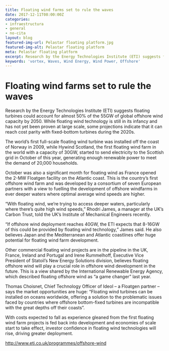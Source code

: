 ```yaml
---
title: Floating wind farms set to rule the waves
date: 2017-12-11T08:00:00Z
categories:
- infraestructura
- general
- no-cita
layout: blog
featured-img-url: Pelastar floating platform.jpg
featured-img-alt: Pelastar floating platform
meta: Pelastar floating platform
excerpt: Research by the Energy Technologies Institute (ETI) suggests floating turbines could account for almost 50% of the 55GW of global offshore wind capacity by 2050. While floating wind technology is still in its infancy and has not yet been proven at large scale, some projections indicate that it can reach cost parity with fixed-bottom turbines during the 2020s.
keywords: 'vortex, Waves, Wind Energy, Wind Power, Offshore'
---
```


# Floating wind farms set to rule the waves

Research by the Energy Technologies Institute (ETI) suggests floating turbines could account for almost 50% of the 55GW of global offshore wind capacity by 2050. While floating wind technology is still in its infancy and has not yet been proven at large scale, some projections indicate that it can reach cost parity with fixed-bottom turbines during the 2020s.

The world’s first full-scale floating wind turbine was installed off the coast of Norway in 2009, while Hywind Scotland, the first floating wind farm in the world with a capacity of 30GW, started to send electricity to the Scottish grid in October of this year, generating enough renewable power to meet the demand of 20,000 households.

October was also a significant month for floating wind as France opened the 2-MW Floatgen facility on the Atlantic coast. This is the country’s first offshore wind farm and was developed by a consortium of seven European partners with a view to fuelling the development of offshore windfarms in ever deeper waters where optimal average wind speeds are higher.

“With floating wind, we’re trying to access deeper waters, particularly where there’s quite high wind speeds,” Rhodri James, a manager at the UK’s Carbon Trust, told the UK’s Institute of Mechanical Engineers recently.

“If offshore wind deployment reaches 40GW, the ETI expects that 8-16GW of this could be provided by floating wind technology,” James said. He also believes Japan and the Mediterranean and Atlantic coastlines offer huge potential for floating wind farm development.

Other commercial floating wind projects are in the pipeline in the UK, France, Ireland and Portugal and Irene Rummelhoff, Executive Vice President of Statoil’s New Energy Solutions division, believes floating offshore wind will play a crucial role in offshore wind development in the future. This is a view shared by the International Renewable Energy Agency, which described floating offshore wind as “a game changer” last year.

Thomas Choisnet, Chief Technology Officer of Ideol – a Floatgen partner – says the market opportunities are huge: “Floating wind turbines can be installed on oceans worldwide, offering a solution to the problematic issues faced by countries where offshore bottom-fixed turbines are incompatible with the great depths off their coasts”.

With costs expected to fall as experience gleaned from the first floating wind farm projects is fed back into development and economies of scale start to take effect, investor confidence in floating wind technologies will rise, driving greater deployment.


<a href=http://www.eti.co.uk/programmes/offshore-wind> http://www.eti.co.uk/programmes/offshore-wind </a>

